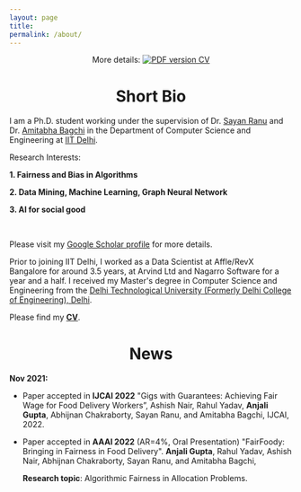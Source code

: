 ```yaml
---
layout: page
title: 
permalink: /about/
---
```


<p align="center">
    More details: 
    <a href="https://github.com/anjaliakg17/anjaliakg17.github.io/blob/master/Anjali_Resume_updated.pdf">
        <img alt="PDF version CV" src="https://img.shields.io/badge/Curriculum Vitae-PDF-blue.svg">
    </a>
</p>


# <center>Short Bio</center>

I am a Ph.D. student working under the supervision of Dr. [Sayan Ranu](http://www.cse.iitd.ac.in/~sayan/) and Dr. [Amitabha Bagchi](http://www.cse.iitd.ac.in/~bagchi/) in the Department of Computer Science and Engineering at [IIT Delhi](https://cse.iitd.ac.in).

Research Interests:

   **1. Fairness and Bias in Algorithms**

   **2. Data Mining, Machine Learning, Graph Neural Network**

   **3. AI for social good**
 
 <br>
 
Please visit my [Google Scholar profile](https://scholar.google.com/citations?user=mnoyw8MAAAAJ&hl=en) for more details. 


Prior to joining IIT Delhi, I worked as a Data Scientist at Affle/RevX Bangalore for around 3.5 years, at Arvind Ltd and Nagarro Software for a year and a half. I received my Master's degree in Computer Science and Engineering from the [Delhi Technological University (Formerly Delhi College of Engineering), Delhi](http://dtu.ac.in/).

Please find my [**CV**](https://github.com/anjaliakg17/anjaliakg17.github.io/blob/master/Anjali_Resume.pdf).

# <center>News</center>

**Nov 2021:**
* Paper accepted in **IJCAI 2022**
"Gigs with Guarantees: Achieving Fair Wage for Food Delivery Workers”, Ashish Nair, Rahul Yadav, **Anjali Gupta**, Abhijnan Chakraborty, Sayan Ranu, and Amitabha Bagchi, IJCAI, 2022.
* Paper accepted in **AAAI 2022** (AR=4\%, Oral Presentation)
"FairFoody: Bringing in Fairness in Food Delivery".  **Anjali Gupta**, Rahul Yadav, Ashish Nair, Abhijnan Chakraborty, Sayan Ranu, and Amitabha Bagchi,

    **Research topic**: Algorithmic Fairness in Allocation Problems.
